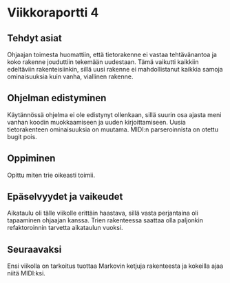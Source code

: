 # Viikkoraportti 4

## Tehdyt asiat
Ohjaajan toimesta huomattiin, että tietorakenne ei vastaa tehtävänantoa ja koko rakenne jouduttiin tekemään uudestaan. Tämä vaikutti kaikkiin edeltäviin rakenteisiinkin, sillä uusi rakenne ei mahdollistanut kaikkia samoja ominaisuuksia kuin vanha, viallinen rakenne.

## Ohjelman edistyminen
Käytännössä ohjelma ei ole edistynyt ollenkaan, sillä suurin osa ajasta meni vanhan koodin muokkaamiseen ja uuden kirjoittamiseen. Uusia tietorakenteen ominaisuuksia on muutama. MIDI:n parseroinnista on otettu bugit pois.

## Oppiminen
Opittu miten trie oikeasti toimii.

## Epäselvyydet ja vaikeudet
Aikataulu oli tälle viikolle erittäin haastava, sillä vasta perjantaina oli tapaaminen ohjaajan kanssa. Trien rakenteessa saattaa olla paljonkin refaktoroinnin tarvetta aikataulun vuoksi.

## Seuraavaksi
Ensi viikolla on tarkoitus tuottaa Markovin ketjuja rakenteesta ja kokeilla ajaa niitä MIDI:ksi.

